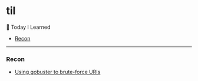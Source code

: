 # til
:memo: Today I Learned 

* [Recon](#recon)

---

### Recon

- [Using gobuster to brute-force URIs](recon/using-gobuster-to-brute-force-uris.md)
